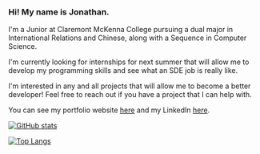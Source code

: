 ### Hi! My name is Jonathan.

I'm a Junior at Claremont McKenna College pursuing a dual major in International Relations and Chinese, along with a Sequence in Computer Science.

I'm currently looking for internships for next summer that will allow me to develop my programming skills and see what an SDE job is really like.

I'm interested in any and all projects that will allow me to become a better developer! Feel free to reach out if you have a project that I can help with.

You can see my portfolio website [here](http://jbecker.me) and my LinkedIn [here](https://www.linkedin.com/in/jonathan-becker-593069238/).

[![GitHub stats](https://github-readme-stats.vercel.app/api?username=jbecker7)](https://github.com/jbecker7/github-readme-stats)

[![Top Langs](https://github-readme-stats.vercel.app/api/top-langs/?username=jbecker7&hide=html)](https://github.com/jbecker7/github-readme-stats)

